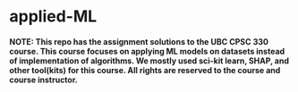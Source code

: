 # applied-ML

#### NOTE: This repo has the assignment solutions to the UBC CPSC 330 course. This course focuses on applying ML models on datasets instead of implementation of algorithms. We mostly used sci-kit learn, SHAP, and other tool(kits) for this course. All rights are reserved to the course and course instructor. 


